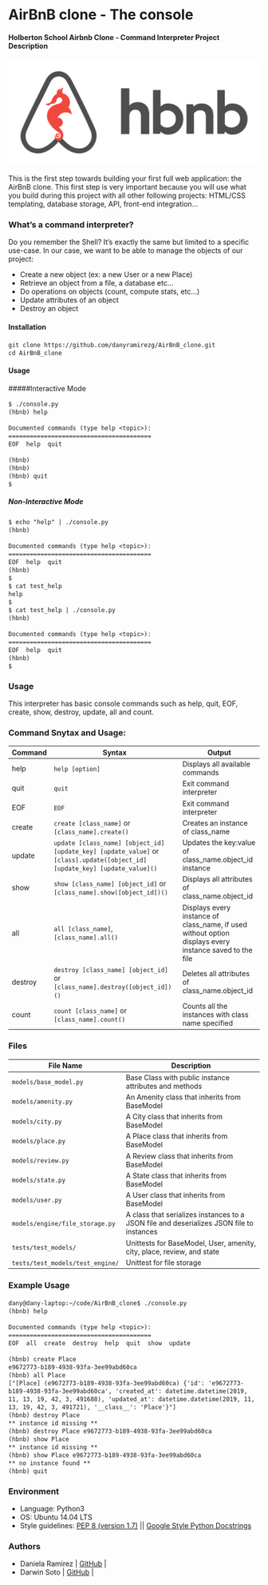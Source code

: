 # AirBnB clone - The console

#### Holberton School Airbnb Clone - Command Interpreter Project Description

![Holberton hbnb](holbi.jpg)

This is the first step towards building your first full web application: the AirBnB clone. This first step is very important because you will use what you build during this project with all other following projects: HTML/CSS templating, database storage, API, front-end integration…

### What’s a command interpreter?

Do you remember the Shell? It’s exactly the same but limited to a specific use-case. In our case, we want to be able to manage the objects of our project:

- Create a new object (ex: a new User or a new Place)
- Retrieve an object from a file, a database etc…
- Do operations on objects (count, compute stats, etc…)
- Update attributes of an object
- Destroy an object

#### Installation
```
git clone https://github.com/danyramirezg/AirBnB_clone.git
cd AirBnB_clone
```
#### Usage
#####Interactive Mode
```
$ ./console.py
(hbnb) help

Documented commands (type help <topic>):
========================================
EOF  help  quit

(hbnb)
(hbnb)
(hbnb) quit
$
```
##### Non-Interactive Mode
```
$ echo "help" | ./console.py
(hbnb)

Documented commands (type help <topic>):
========================================
EOF  help  quit
(hbnb)
$
$ cat test_help
help
$
$ cat test_help | ./console.py
(hbnb)

Documented commands (type help <topic>):
========================================
EOF  help  quit
(hbnb)
$
```

### Usage
This interpreter has basic console commands such as help, quit, EOF, create, show, destroy, update, all and count.

### Command Snytax and Usage:

Command | Syntax | Output
------- | ------ | ------
help | `help [option]` | Displays all available commands
quit | `quit` | Exit command interpreter
EOF | `EOF` | Exit command interpreter
create | `create [class_name]` or `[class_name].create()`| Creates an instance of class_name
update | `update [class_name] [object_id] [update_key] [update_value]` or  `[class].update([object_id] [update_key] [update_value]()`| Updates the key:value of class_name.object_id instance
show | `show [class_name] [object_id]` or `[class_name].show([object_id])()` | Displays all attributes of class_name.object_id
all | `all [class_name]`, `[class_name].all()` | Displays every instance of class_name, if used without option displays every instance saved to the file
destroy | `destroy [class_name] [object_id]` or `[class_name].destroy([object_id])()` | Deletes all attributes of class_name.object_id
count | `count [class_name]` or `[class_name].count()`| Counts all the instances with class name specified


### Files
File Name | Description
--- | ---
`models/base_model.py` | Base Class with public instance attributes and methods
`models/amenity.py` | An Amenity class that inherits from BaseModel
`models/city.py` | A City class that inherits from BaseModel
`models/place.py` | A Place class that inherits from BaseModel
`models/review.py` | A Review class that inherits from BaseModel
`models/state.py` | A State class that inherits from BaseModel
`models/user.py` | A User class that inherits from BaseModel
`models/engine/file_storage.py` | A class that serializes instances to a JSON file and deserializes JSON file to instances
`tests/test_models/` | Unittests for BaseModel, User, amenity, city, place, review, and state
`tests/test_models/test_engine/` | Unittest for file storage

### Example Usage
```python3
dany@dany-laptop:~/code/AirBnB_clone$ ./console.py 
(hbnb) help

Documented commands (type help <topic>):
========================================
EOF  all  create  destroy  help  quit  show  update

(hbnb) create Place
e9672773-b189-4938-93fa-3ee99abd60ca
(hbnb) all Place
["[Place] (e9672773-b189-4938-93fa-3ee99abd60ca) {'id': 'e9672773-b189-4938-93fa-3ee99abd60ca', 'created_at': datetime.datetime(2019, 11, 13, 19, 42, 3, 491688), 'updated_at': datetime.datetime(2019, 11, 13, 19, 42, 3, 491721), '__class__': 'Place'}"]
(hbnb) destroy Place
** instance id missing **
(hbnb) destroy Place e9672773-b189-4938-93fa-3ee99abd60ca
(hbnb) show Place
** instance id missing **
(hbnb) show Place e9672773-b189-4938-93fa-3ee99abd60ca
** no instance found **
(hbnb) quit

```
### Environment
* Language: Python3
* OS: Ubuntu 14.04 LTS
* Style guidelines: [PEP 8 (version 1.7)](https://www.python.org/dev/peps/pep-0008/) \|| [Google Style Python Docstrings](http://sphinxcontrib-napoleon.readthedocs.io/en/l\atest/example_google.html)

### Authors
* Daniela Ramirez | [GitHub](https://github.com/danyramirezg) |
* Darwin Soto | [GitHub](https://github.com/Daransoto) |
